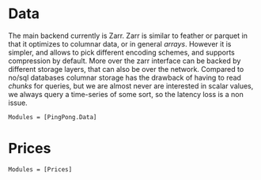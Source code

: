 # Data

The main backend currently is Zarr. Zarr is similar to feather or parquet in that it optimizes to columnar data, or in general _arrays_. However it is simpler, and allows to pick different encoding schemes, and supports compression by default. More over the zarr interface can be backed by different storage layers, that can also be over the network. Compared to no/sql databases columnar storage has the drawback of having to read _chunks_ for queries, but we are almost never are interested in scalar values, we always query a time-series of some sort, so the latency loss is a non issue.

```@autodocs
Modules = [PingPong.Data]
```

# Prices

```@autodocs
Modules = [Prices]
```
